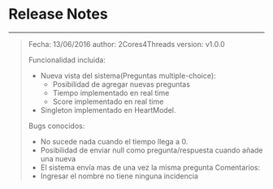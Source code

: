 # Release Notes #

----------

> Fecha: 13/06/2016
> author: 2Cores4Threads
> version: v1.0.0
> 
> Funcionalidad incluida: 
> - Nueva vista del sistema(Preguntas multiple-choice):
>   - Posibilidad de agregar nuevas preguntas
>   - Tiempo implementado en real time
>   - Score implementado en real time
> - Singleton implementado en HeartModel.
>
> Bugs conocidos:
> - No sucede nada cuando el tiempo llega a 0.
> - Posibilidad de enviar null como pregunta/respuesta cuando añade una nueva
> - El sistema envía mas de una vez la misma pregunta
> Comentarios: 
> - Ingresar el nombre no tiene ninguna incidencia

